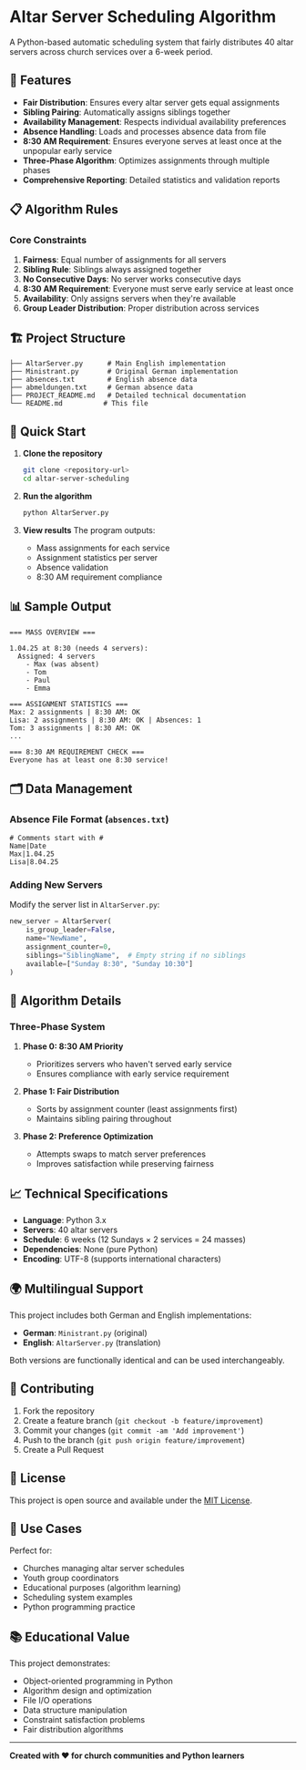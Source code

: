 # Altar Server Scheduling Algorithm

A Python-based automatic scheduling system that fairly distributes 40 altar servers across church services over a 6-week period.

## 🚀 Features

- **Fair Distribution**: Ensures every altar server gets equal assignments
- **Sibling Pairing**: Automatically assigns siblings together
- **Availability Management**: Respects individual availability preferences
- **Absence Handling**: Loads and processes absence data from file
- **8:30 AM Requirement**: Ensures everyone serves at least once at the unpopular early service
- **Three-Phase Algorithm**: Optimizes assignments through multiple phases
- **Comprehensive Reporting**: Detailed statistics and validation reports

## 📋 Algorithm Rules

### Core Constraints
1. **Fairness**: Equal number of assignments for all servers
2. **Sibling Rule**: Siblings always assigned together
3. **No Consecutive Days**: No server works consecutive days
4. **8:30 AM Requirement**: Everyone must serve early service at least once
5. **Availability**: Only assigns servers when they're available
6. **Group Leader Distribution**: Proper distribution across services

## 🏗️ Project Structure

```
├── AltarServer.py      # Main English implementation
├── Ministrant.py       # Original German implementation
├── absences.txt        # English absence data
├── abmeldungen.txt     # German absence data
├── PROJECT_README.md   # Detailed technical documentation
└── README.md          # This file
```

## 🎯 Quick Start

1. **Clone the repository**
   ```bash
   git clone <repository-url>
   cd altar-server-scheduling
   ```

2. **Run the algorithm**
   ```bash
   python AltarServer.py
   ```

3. **View results**
   The program outputs:
   - Mass assignments for each service
   - Assignment statistics per server
   - Absence validation
   - 8:30 AM requirement compliance

## 📊 Sample Output

```
=== MASS OVERVIEW ===

1.04.25 at 8:30 (needs 4 servers):
  Assigned: 4 servers
    - Max (was absent)
    - Tom
    - Paul
    - Emma

=== ASSIGNMENT STATISTICS ===
Max: 2 assignments | 8:30 AM: OK
Lisa: 2 assignments | 8:30 AM: OK | Absences: 1
Tom: 3 assignments | 8:30 AM: OK
...

=== 8:30 AM REQUIREMENT CHECK ===
Everyone has at least one 8:30 service!
```

## 🗂️ Data Management

### Absence File Format (`absences.txt`)
```
# Comments start with #
Name|Date
Max|1.04.25
Lisa|8.04.25
```

### Adding New Servers
Modify the server list in `AltarServer.py`:
```python
new_server = AltarServer(
    is_group_leader=False,
    name="NewName",
    assignment_counter=0,
    siblings="SiblingName",  # Empty string if no siblings
    available=["Sunday 8:30", "Sunday 10:30"]
)
```

## 🔧 Algorithm Details

### Three-Phase System

1. **Phase 0: 8:30 AM Priority**
   - Prioritizes servers who haven't served early service
   - Ensures compliance with early service requirement

2. **Phase 1: Fair Distribution**
   - Sorts by assignment counter (least assignments first)
   - Maintains sibling pairing throughout

3. **Phase 2: Preference Optimization**
   - Attempts swaps to match server preferences
   - Improves satisfaction while preserving fairness

## 📈 Technical Specifications

- **Language**: Python 3.x
- **Servers**: 40 altar servers
- **Schedule**: 6 weeks (12 Sundays × 2 services = 24 masses)
- **Dependencies**: None (pure Python)
- **Encoding**: UTF-8 (supports international characters)

## 🌍 Multilingual Support

This project includes both German and English implementations:
- **German**: `Ministrant.py` (original)
- **English**: `AltarServer.py` (translation)

Both versions are functionally identical and can be used interchangeably.

## 🤝 Contributing

1. Fork the repository
2. Create a feature branch (`git checkout -b feature/improvement`)
3. Commit your changes (`git commit -am 'Add improvement'`)
4. Push to the branch (`git push origin feature/improvement`)
5. Create a Pull Request

## 📝 License

This project is open source and available under the [MIT License](LICENSE).

## 🎯 Use Cases

Perfect for:
- Churches managing altar server schedules
- Youth group coordinators
- Educational purposes (algorithm learning)
- Scheduling system examples
- Python programming practice

## 📚 Educational Value

This project demonstrates:
- Object-oriented programming in Python
- Algorithm design and optimization
- File I/O operations
- Data structure manipulation
- Constraint satisfaction problems
- Fair distribution algorithms

---

**Created with ❤️ for church communities and Python learners**